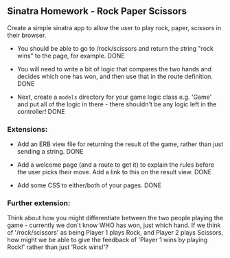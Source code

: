 ## Sinatra Homework - Rock Paper Scissors

Create a simple sinatra app to allow the user to play rock, paper, scissors in their browser.

- You should be able to go to /rock/scissors and return the string "rock wins" to the page, for example. DONE

- You will need to write a bit of logic that compares the two hands and decides which one has won, and then use that in the route definition. DONE

- Next, create a `models` directory for your game logic class e.g. 'Game' and put all of the logic in there - there shouldn't be any logic left in the controller! DONE

### Extensions:

- Add an ERB view file for returning the result of the game, rather than just sending a string. DONE

- Add a welcome page (and a route to get it) to explain the rules before the user picks their move. Add a link to this on the result view. DONE

- Add some CSS to either/both of your pages. DONE

### Further extension:

Think about how you might differentiate between the two people playing the game - currently we don't know WHO has won, just which hand. If we think of '/rock/scissors' as being Player 1 plays Rock, and Player 2 plays Scissors, how might we be able to give the feedback of 'Player 1 wins by playing Rock!' rather than just 'Rock wins!'?

